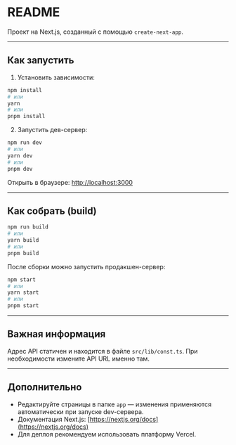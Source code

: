 # README

Проект на Next.js, созданный с помощью `create-next-app`.

---

## Как запустить

1. Установить зависимости:

```bash
npm install
# или
yarn
# или
pnpm install
```

2. Запустить дев-сервер:

```bash
npm run dev
# или
yarn dev
# или
pnpm dev
```

Открыть в браузере: [http://localhost:3000](http://localhost:3000)

---

## Как собрать (build)

```bash
npm run build
# или
yarn build
# или
pnpm build
```

После сборки можно запустить продакшен-сервер:

```bash
npm start
# или
yarn start
# или
pnpm start
```

---

## Важная информация

Адрес API статичен и находится в файле `src/lib/const.ts`.
При необходимости измените API URL именно там.

---

## Дополнительно

* Редактируйте страницы в папке `app` — изменения применяются автоматически при запуске dev-сервера.
* Документация Next.js: [https://nextjs.org/docs](https://nextjs.org/docs)
* Для деплоя рекомендуем использовать платформу Vercel.
